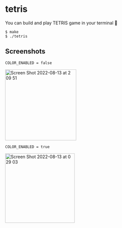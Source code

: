 # tetris

You can build and play TETRIS game in your terminal :tada:

```
$ make
$ ./tetris
```

## Screenshots
`COLOR_ENABLED = false`

<img width="229" alt="Screen Shot 2022-08-13 at 2 09 51" src="https://user-images.githubusercontent.com/7609060/184409141-16e628dd-288d-4c28-9f03-c6304b49c261.png">

`COLOR_ENABLED = true`

<img width="224" alt="Screen Shot 2022-08-13 at 0 29 03" src="https://user-images.githubusercontent.com/7609060/184409161-a484df7a-2519-4534-abe8-38cc9b4e42d9.png">
